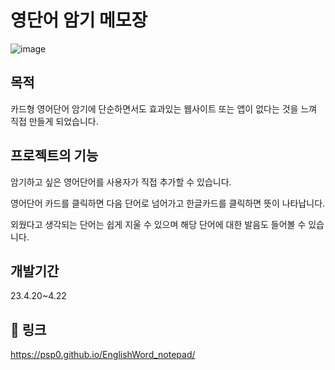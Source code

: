 # 영단어 암기 메모장

![image](https://github.com/psp0/EnglishWord_notepad/assets/76198219/15747e43-50b4-4c7b-b011-44b754f3d862)

## 목적
카드형 영어단어 암기에 단순하면서도 효과있는 웹사이트 또는 앱이 없다는 것을 느껴 직접 만들게 되었습니다.

## 프로젝트의 기능
암기하고 싶은 영어단어를 사용자가 직접 추가할 수 있습니다.

영어단어 카드를 클릭하면 다음 단어로 넘어가고 한글카드를 클릭하면 뜻이 나타납니다.

외웠다고 생각되는 단어는 쉽게 지울 수 있으며 해당 단어에 대한 발음도 들어볼 수 있습니다.

## 개발기간
23.4.20~4.22

## 🔗 링크
https://psp0.github.io/EnglishWord_notepad/
